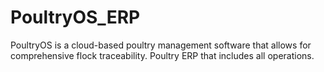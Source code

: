 # PoultryOS_ERP
PoultryOS is a cloud-based poultry management software that allows for comprehensive flock traceability. Poultry ERP that includes all operations.
